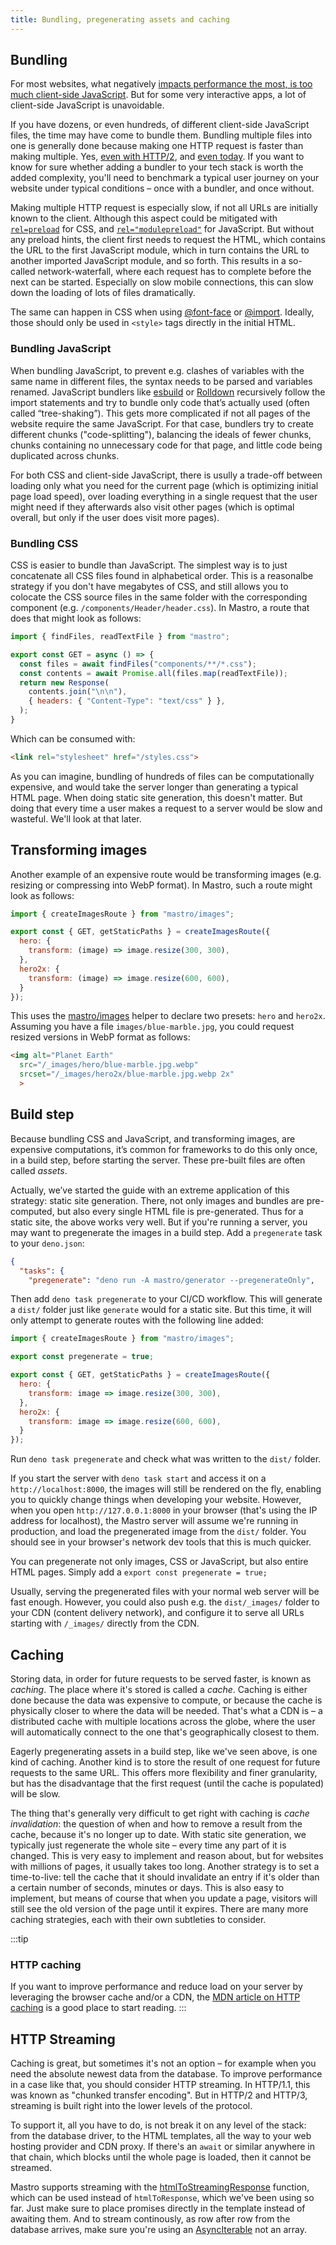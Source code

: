 ```yaml
---
title: Bundling, pregenerating assets and caching
---
```


## Bundling

For most websites, what negatively [impacts performance the most, is too much client-side JavaScript](/guide/javascript/#client-side-vs-server-side-javascript). But for some very interactive apps, a lot of client-side JavaScript is unavoidable.

If you have dozens, or even hundreds, of different client-side JavaScript files, the time may have come to bundle them. Bundling multiple files into one is generally done because making one HTTP request is faster than making multiple. Yes, [even with HTTP/2](https://css-tricks.com/musings-on-http2-and-bundling/), and [even today](https://dev.to/konnorrogers/why-we-still-bundle-with-http2-in-2022-3noo). If you want to know for sure whether adding a bundler to your tech stack is worth the added complexity, you'll need to benchmark a typical user journey on your website under typical conditions – once with a bundler, and once without.

Making multiple HTTP request is especially slow, if not all URLs are initially known to the client. Although this aspect could be mitigated with [`rel=preload`](https://developer.mozilla.org/en-US/docs/Web/HTML/Reference/Attributes/rel/preload) for CSS, and [`rel="modulepreload"`](https://developer.mozilla.org/en-US/docs/Web/HTML/Reference/Attributes/rel/modulepreload) for JavaScript. But without any preload hints, the client first needs to request the HTML, which contains the URL to the first JavaScript module, which in turn contains the URL to another imported JavaScript module, and so forth. This results in a so-called network-waterfall, where each request has to complete before the next can be started. Especially on slow mobile connections, this can slow down the loading of lots of files dramatically.

<!-- TODO: add waterfall in network dev tools -->

The same can happen in CSS when using [@font-face](https://developer.mozilla.org/en-US/docs/Web/CSS/@font-face) or [@import](https://developer.mozilla.org/en-US/docs/Web/CSS/@import). Ideally, those should only be used in `<style>` tags directly in the initial HTML.

### Bundling JavaScript

When bundling JavaScript, to prevent e.g. clashes of variables with the same name in different files, the syntax needs to be parsed and variables renamed. JavaScript bundlers like [esbuild](https://esbuild.github.io/) or [Rolldown](https://rolldown.rs/) recursively follow the import statements and try to bundle only code that’s actually used (often called “tree-shaking”). This gets more complicated if not all pages of the website require the same JavaScript. For that case, bundlers try to create different chunks ("code-splitting"), balancing the ideals of fewer chunks, chunks containing no unnecessary code for that page, and little code being duplicated across chunks.

For both CSS and client-side JavaScript, there is usully a trade-off between loading only what you need for the current page (which is optimizing initial page load speed), over loading everything in a single request that the user might need if they afterwards also visit other pages (which is optimal overall, but only if the user does visit more pages).

### Bundling CSS

CSS is easier to bundle than JavaScript. The simplest way is to just concatenate all CSS files found in alphabetical order. This is a reasonalbe strategy if you don't have megabytes of CSS, and still allows you to colocate the CSS source files in the same folder with the corresponding component (e.g. `/components/Header/header.css`). In Mastro, a route that does that might look as follows:

```js title=routes/styles.css.server.js
import { findFiles, readTextFile } from "mastro";

export const GET = async () => {
  const files = await findFiles("components/**/*.css");
  const contents = await Promise.all(files.map(readTextFile));
  return new Response(
    contents.join("\n\n"),
    { headers: { "Content-Type": "text/css" } },
  );
}
```

Which can be consumed with:

```html
<link rel="stylesheet" href="/styles.css">
```

As you can imagine, bundling of hundreds of files can be computationally expensive, and would take the server longer than generating a typical HTML page. When doing static site generation, this doesn't matter. But doing that every time a user makes a request to a server would be slow and wasteful. We'll look at that later.


## Transforming images

Another example of an expensive route would be transforming images (e.g. resizing or compressing into WebP format). In Mastro, such a route might look as follows:

```js title=routes/_images/[...slug].server.ts
import { createImagesRoute } from "mastro/images";

export const { GET, getStaticPaths } = createImagesRoute({
  hero: {
    transform: (image) => image.resize(300, 300),
  },
  hero2x: {
    transform: (image) => image.resize(600, 600),
  }
});
```

This uses the [mastro/images](https://jsr.io/@mastrojs/mastro/doc/images) helper to declare two presets: `hero` and `hero2x`. Assuming you have a file `images/blue-marble.jpg`, you could request resized versions in WebP format as follows:

```html
<img alt="Planet Earth"
  src="/_images/hero/blue-marble.jpg.webp"
  srcset="/_images/hero2x/blue-marble.jpg.webp 2x"
  >
```


## Build step

Because bundling CSS and JavaScript, and transforming images, are expensive computations, it’s common for frameworks to do this only once, in a build step, before starting the server. These pre-built files are often called _assets_.

Actually, we’ve started the guide with an extreme application of this strategy: static site generation. There, not only images and bundles are pre-computed, but also every single HTML file is pre-generated. Thus for a static site, the above works very well. But if you're running a server, you may want to pregenerate the images in a build step. Add a `pregenerate` task to your `deno.json`:

```json title=deno.json ins={3}
{
  "tasks": {
    "pregenerate": "deno run -A mastro/generator --pregenerateOnly",
```

Then add `deno task pregenerate` to your CI/CD workflow. This will generate a `dist/` folder just like `generate` would for a static site. But this time, it will only attempt to generate routes with the following line added:

```js title=routes/_images/[...slug].server.ts ins={3}
import { createImagesRoute } from "mastro/images";

export const pregenerate = true;

export const { GET, getStaticPaths } = createImagesRoute({
  hero: {
    transform: image => image.resize(300, 300),
  },
  hero2x: {
    transform: image => image.resize(600, 600),
  }
});
```

Run `deno task pregenerate` and check what was written to the `dist/` folder.

If you start the server with `deno task start` and access it on a `http://localhost:8000`, the images will still be rendered on the fly, enabling you to quickly change things when developing your website. However, when you open `http://127.0.0.1:8000` in your browser (that's using the IP address for localhost), the Mastro server will assume we're running in production, and load the pregenerated image from the `dist/` folder. You should see in your browser's network dev tools that this is much quicker.

You can pregenerate not only images, CSS or JavaScript, but also entire HTML pages. Simply add a `export const pregenerate = true;`

Usually, serving the pregenerated files with your normal web server will be fast enough. However, you could also push e.g. the `dist/_images/` folder to your CDN (content delivery network), and configure it to serve all URLs starting with `/_images/` directly from the CDN.


## Caching

Storing data, in order for future requests to be served faster, is known as _caching_. The place where it's stored is called a _cache_. Caching is either done because the data was expensive to compute, or because the cache is physically closer to where the data will be needed. That's what a CDN is – a distributed cache with multiple locations across the globe, where the user will automatically connect to the one that's geographically closest to them.

Eagerly pregenerating assets in a build step, like we've seen above, is one kind of caching. Another kind is to store the result of one request for future requests to the same URL. This offers more flexibility and finer granularity, but has the disadvantage that the first request (until the cache is populated) will be slow.

The thing that's generally very difficult to get right with caching is _cache invalidation_: the question of when and how to remove a result from the cache, because it's no longer up to date. With static site generation, we typically just regenerate the whole site – every time any part of it is changed. This is very easy to implement and reason about, but for websites with millions of pages, it usually takes too long. Another strategy is to set a time-to-live: tell the cache that it should invalidate an entry if it's older than a certain number of seconds, minutes or days. This is also easy to implement, but means of course that when you update a page, visitors will still see the old version of the page until it expires. There are many more caching strategies, each with their own subtleties to consider.

:::tip
### HTTP caching

If you want to improve performance and reduce load on your server by leveraging the browser cache and/or a CDN, the [MDN article on HTTP caching](https://developer.mozilla.org/en-US/docs/Web/HTTP/Guides/Caching) is a good place to start reading.
:::


## HTTP Streaming

Caching is great, but sometimes it's not an option – for example when you need the absolute newest data from the database. To improve performance in a case like that, you should consider HTTP streaming. In HTTP/1.1, this was known as "chunked transfer encoding". But in HTTP/2 and HTTP/3, streaming is built right into the lower levels of the protocol.

To support it, all you have to do, is not break it on any level of the stack: from the database driver, to the HTML templates, all the way to your web hosting provider and CDN proxy. If there's an `await` or similar anywhere in that chain, which blocks until the whole page is loaded, then it cannot be streamed.

Mastro supports streaming with the [htmlToStreamingResponse](https://jsr.io/@mastrojs/mastro/doc/~/htmlToStreamingResponse) function, which can be used instead of `htmlToResponse`, which we've been using so far. Just make sure to place promises directly in the template instead of awaiting them. And to stream continously, as row after row from the database arrives, make sure you're using an [AsyncIterable](https://developer.mozilla.org/en-US/docs/Web/JavaScript/Reference/Iteration_protocols#the_async_iterator_and_async_iterable_protocols) not an array.
